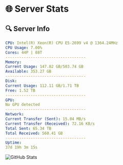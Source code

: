 # 🌐 Server Stats
## 🔍 Server Info
```yaml
CPU: Intel(R) Xeon(R) CPU E5-2699 v4 @ 1364.24MHz
CPU Usage: 7.00%
Cores: 44P | 88T
-----------------------------------
Memory:
Current Usage: 147.02 GB/503.74 GB
Available: 353.27 GB
-----------------------------------
Disk:
Current Usage: 112.11 GB/1.71 TB
Free: 1.52 TB
-----------------------------------
GPU:
No GPU detected
-----------------------------------
Network:
Current Transfer (Sent): 15.04 MB/s
Current Transfer (Received): 72.16 KB/s
Total Sent: 65.34 TB
Total Received: 560.41 GB
-----------------------------------
Uptime:
37d 19h 3m 15s
```
![GitHub Stats](https://img.shields.io/badge/Updated-2025-04-14_16:26:04-blue)